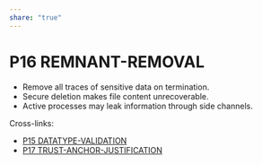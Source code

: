 ```yaml
---  
share: "true"  
---  
```

# P16 REMNANT-REMOVAL  
- Remove all traces of sensitive data on termination.  
- Secure deletion makes file content unrecoverable.  
- Active processes may leak information through side channels.  
  
Cross-links:  
- [P15 DATATYPE-VALIDATION](./P15%20DATATYPE-VALIDATION.md)  
- [P17 TRUST-ANCHOR-JUSTIFICATION](./P17%20TRUST-ANCHOR-JUSTIFICATION.md)  
